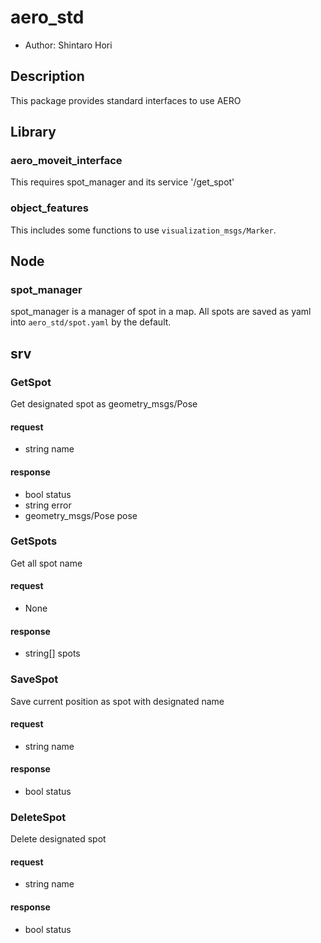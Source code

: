 # aero_std

- Author: Shintaro Hori

## Description

This package provides standard interfaces to use AERO

## Library

### aero_moveit_interface

This requires spot_manager and its service '/get_spot'

### object_features

This includes some functions to use `visualization_msgs/Marker`.


## Node

### spot_manager

spot_manager is a manager of spot in a map.
All spots are saved as yaml into `aero_std/spot.yaml` by the default.


## srv

### GetSpot

Get designated spot as geometry_msgs/Pose

#### request

- string name

#### response

- bool status
- string error
- geometry_msgs/Pose pose

### GetSpots

Get all spot name

#### request

- None

#### response

- string[] spots

### SaveSpot

Save current position as spot with designated name

#### request

- string name

#### response

- bool status

### DeleteSpot

Delete designated spot

#### request

- string name

#### response

- bool status
